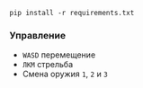 ```
pip install -r requirements.txt
```

### Управление
- `WASD` перемещение
- `ЛКМ` стрельба
- Смена оружия `1`, `2` и `3`
